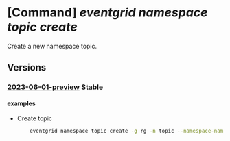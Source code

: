 # [Command] _eventgrid namespace topic create_

Create a new namespace topic.

## Versions

### [2023-06-01-preview](/Resources/mgmt-plane/L3N1YnNjcmlwdGlvbnMve30vcmVzb3VyY2Vncm91cHMve30vcHJvdmlkZXJzL21pY3Jvc29mdC5ldmVudGdyaWQvbmFtZXNwYWNlcy97fS90b3BpY3Mve30=/2023-06-01-preview.xml) **Stable**

<!-- mgmt-plane /subscriptions/{}/resourcegroups/{}/providers/microsoft.eventgrid/namespaces/{}/topics/{} 2023-06-01-preview -->

#### examples

- Create topic
    ```bash
        eventgrid namespace topic create -g rg -n topic --namespace-name name --event-retention-in-days 1 --publisher-type custom
    ```
